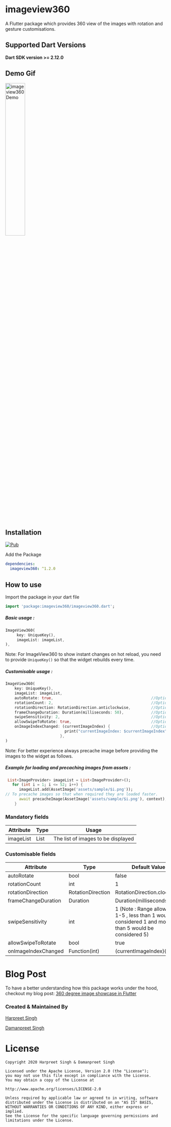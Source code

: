 # imageview360

 A Flutter package which provides 360 view of the images with rotation and gesture customisations.


## Supported Dart Versions
**Dart SDK version >= 2.12.0**

## Demo Gif
<img src="https://raw.githubusercontent.com/hd-motion/flutter_imageview_360/master/example/demo/imageview360.gif" height="35%" width="35%"  alt="imageview360 Demo"/>

## Installation
[![Pub](https://img.shields.io/badge/pub-1.2.0-blue)](https://pub.dev/packages/imageview360)

Add the Package
```yaml
dependencies:
  imageview360: ^1.2.0
```
## How to use

Import the package in your dart file

```dart
import 'package:imageview360/imageview360.dart';

```

##### Basic usage :

```dart
ImageView360(
     key: UniqueKey(),
     imageList: imageList,
),
```

Note: For ImageView360 to show instant changes on hot reload, you need to provide `UniqueKey()` so that the widget rebuilds every time.

##### Customisable usage :
```dart
ImageView360(
    key: UniqueKey(),                                           
    imageList: imageList,                                       
    autoRotate: true,                                           //Optional
    rotationCount: 2,                                           //Optional
    rotationDirection: RotationDirection.anticlockwise,         //Optional
    frameChangeDuration: Duration(milliseconds: 50),            //Optional
    swipeSensitivity: 2,                                        //Optional
    allowSwipeToRotate: true,                                   //Optional
    onImageIndexChanged: (currentImageIndex) {                  //Optional
                          print("currentImageIndex: $currentImageIndex");
                        },
)
```
Note: For better experience always precache image before providing the images to the widget as follows.

##### Example for loading and precaching images from assets :

```dart
 List<ImageProvider> imageList = List<ImageProvider>();
   for (int i = 1; i <= 52; i++) {
      imageList.add(AssetImage('assets/sample/$i.png'));
// To precache images so that when required they are loaded faster.
      await precacheImage(AssetImage('assets/sample/$i.png'), context);
    }
```

### Mandatory fields

| Attribute           | Type                | Usage                 |
| -------------       | ------------------- | --------------        |
| imageList           | List<ImageProvider> | The list of images to be displayed|
### Customisable fields

| Attribute           | Type                | Default Value                 |
| -------------       | ------------------- | --------------                |
| autoRotate          | bool                | false                         |
| rotationCount       | int                 | 1                             |
| rotationDirection   | RotationDirection   | RotationDirection.clockwise   |
| frameChangeDuration | Duration            | Duration(milliseconds: 80)    |
| swipeSensitivity    | int                 | 1 (Note : Range allowed is 1-5 , less than 1 would be considered 1 and more than 5 would be considered 5)                      |
| allowSwipeToRotate  | bool                | true                          |
| onImageIndexChanged | Function(int)       | (currentImageIndex){}         |

# Blog Post

To have a better understanding how this package works under the hood, checkout my blog post: [360 degree image showcase in Flutter](https://proandroiddev.com/360-degree-image-showcase-in-flutter-ee53a49e8975)


### Created & Maintained By

[Harpreet Singh](https://github.com/harpreetseera) 

[Damanpreet Singh](https://github.com/damanpreetsb) 

# License
```
Copyright 2020 Harpreet Singh & Damanpreet Singh

Licensed under the Apache License, Version 2.0 (the "License");
you may not use this file except in compliance with the License.
You may obtain a copy of the License at

http://www.apache.org/licenses/LICENSE-2.0

Unless required by applicable law or agreed to in writing, software
distributed under the License is distributed on an "AS IS" BASIS,
WITHOUT WARRANTIES OR CONDITIONS OF ANY KIND, either express or implied.
See the License for the specific language governing permissions and
limitations under the License.
```
